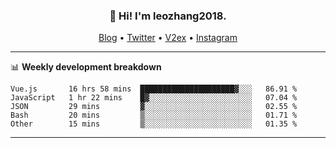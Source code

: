 <h3 align="center">👋 Hi! I'm leozhang2018.</h3>
<p align="center">
  <a href="https://code.leozhang2018.me">Blog</a> •
  <a href="https://twitter.com/leozhang2018">Twitter</a> •
  <a href="https://www.v2ex.com/member/leozhang">V2ex</a> •
  <a href="https://www.instagram.com/leozhanghere">Instagram</a>
</p>

-------

📊 **Weekly development breakdown**
<!--START_SECTION:waka-->
```text
Vue.js       16 hrs 58 mins  █████████████████████▓░░░   86.91 % 
JavaScript   1 hr 22 mins    █▓░░░░░░░░░░░░░░░░░░░░░░░   07.04 % 
JSON         29 mins         ▓░░░░░░░░░░░░░░░░░░░░░░░░   02.55 % 
Bash         20 mins         ▒░░░░░░░░░░░░░░░░░░░░░░░░   01.71 % 
Other        15 mins         ▒░░░░░░░░░░░░░░░░░░░░░░░░   01.35 % 
```
<!--END_SECTION:waka-->
-------
